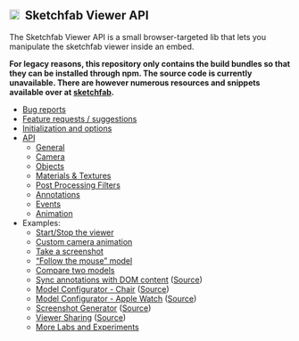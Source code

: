 <img src="https://static.sketchfab.com/img/press/logos/logo.png" alt="drawing" width="18"/>  Sketchfab Viewer API
---

The Sketchfab Viewer API is a small browser-targeted lib that lets you manipulate the sketchfab viewer inside an embed. 

**For legacy reasons, this repository only contains the build bundles so that they can be installed through npm. The source code is currently unavailable. There are however numerous resources and snippets available over at [sketchfab](https://sketchfab.com/developers/viewer).**

<ul>
<li><a href="https://help.sketchfab.com/hc/en-us/requests/new?type=viewer_api">Bug reports</a></li>
<li><a href="https://forum.sketchfab.com/c/development-and-api">Feature requests / suggestions</a></li>
<li><a href="https://sketchfab.com/developers/viewer/initialization">Initialization and options</a></li>
<li><a href="https://sketchfab.com/developers/viewer/functions">API</a><ul>
<li><a href="https://sketchfab.com/developers/viewer/functions#api-section-general">General</a></li>
<li><a href="https://sketchfab.com/developers/viewer/functions#api-section-camera">Camera</a></li>
<li><a href="https://sketchfab.com/developers/viewer/functions#api-section-objects">Objects</a></li>
<li><a href="https://sketchfab.com/developers/viewer/functions#api-section-materials">Materials &amp; Textures</a></li>
<li><a href="https://sketchfab.com/developers/viewer/functions#api-section-postprocessing">Post Processing Filters</a></li>
<li><a href="https://sketchfab.com/developers/viewer/functions#api-section-annotations">Annotations</a></li>
<li><a href="https://sketchfab.com/developers/viewer/functions#api-section-events">Events</a></li>
<li><a href="https://sketchfab.com/developers/viewer/functions#api-section-animation">Animation</a></li>
</ul>
</li>
<li>Examples:<ul>
<li><a href="https://sketchfab.com/developers/viewer/startstop">Start/Stop the viewer</a></li>
<li><a href="https://sketchfab.com/developers/viewer/customanimation">Custom camera animation</a></li>
<li><a href="https://sketchfab.com/developers/viewer/screenshot">Take a screenshot</a></li>
<li><a href="https://sketchfab.com/developers/viewer/followmouse">“Follow the mouse” model</a></li>
<li><a href="https://sketchfab.com/developers/viewer/compare">Compare two models</a></li>
<li><a href="https://labs.sketchfab.com/experiments/annotations-sync/" target="_blank">Sync annotations with DOM content</a> (<a href="https://github.com/sketchfab/experiments/tree/master/annotations-sync/src" target="_blank">Source</a>)</li>
<li><a href="https://labs.sketchfab.com/experiments/configurator/" target="_blank">Model Configurator - Chair</a> (<a href="https://github.com/sketchfab/experiments/tree/master/configurator/" target="_blank">Source</a>)</li>
<li><a href="https://labs.sketchfab.com/experiments/watch-configurator/" target="_blank">Model Configurator - Apple Watch</a> (<a href="https://github.com/sketchfab/experiments/tree/master/watch-configurator/src" target="_blank">Source</a>)</li>
<li><a href="https://labs.sketchfab.com/experiments/screenshots/" target="_blank">Screenshot Generator</a> (<a href="https://github.com/sketchfab/experiments/tree/master/screenshots/" target="_blank">Source</a>)</li>
<li><a href="https://labs.sketchfab.com/experiments/viewer-sharing/" target="_blank">Viewer Sharing</a> (<a href="https://github.com/sketchfab/experiments/tree/master/viewer-sharing/src" target="_blank">Source</a>)</li>
<li><a href="https://labs.sketchfab.com/experiments/" target="_blank">More Labs and Experiments</a></li>
</ul>
</li>
</ul>